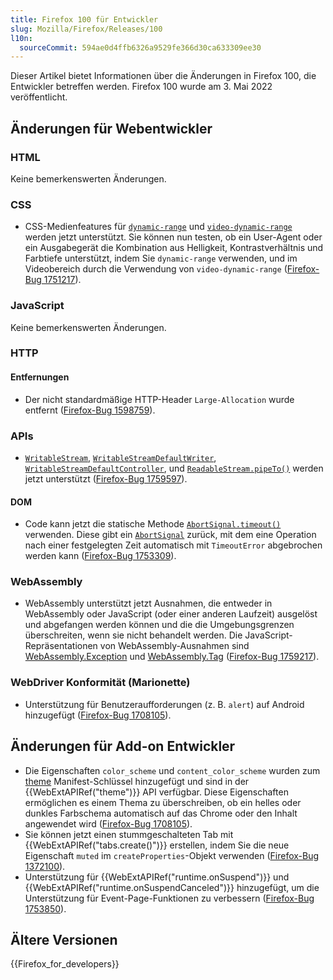 ```yaml
---
title: Firefox 100 für Entwickler
slug: Mozilla/Firefox/Releases/100
l10n:
  sourceCommit: 594ae0d4ffb6326a9529fe366d30ca633309ee30
---
```


Dieser Artikel bietet Informationen über die Änderungen in Firefox 100, die Entwickler betreffen werden. Firefox 100 wurde am 3. Mai 2022 veröffentlicht.

## Änderungen für Webentwickler

### HTML

Keine bemerkenswerten Änderungen.

### CSS

- CSS-Medienfeatures für [`dynamic-range`](/de/docs/Web/CSS/@media/dynamic-range) und [`video-dynamic-range`](/de/docs/Web/CSS/@media/video-dynamic-range) werden jetzt unterstützt. Sie können nun testen, ob ein User-Agent oder ein Ausgabegerät die Kombination aus Helligkeit, Kontrastverhältnis und Farbtiefe unterstützt, indem Sie `dynamic-range` verwenden, und im Videobereich durch die Verwendung von `video-dynamic-range` ([Firefox-Bug 1751217](https://bugzil.la/1751217)).

### JavaScript

Keine bemerkenswerten Änderungen.

### HTTP

#### Entfernungen

- Der nicht standardmäßige HTTP-Header `Large-Allocation` wurde entfernt ([Firefox-Bug 1598759](https://bugzil.la/1598759)).

### APIs

- [`WritableStream`](/de/docs/Web/API/WritableStream), [`WritableStreamDefaultWriter`](/de/docs/Web/API/WritableStreamDefaultWriter), [`WritableStreamDefaultController`](/de/docs/Web/API/WritableStreamDefaultController), und [`ReadableStream.pipeTo()`](/de/docs/Web/API/ReadableStream/pipeTo) werden jetzt unterstützt ([Firefox-Bug 1759597](https://bugzil.la/1759597)).

#### DOM

- Code kann jetzt die statische Methode [`AbortSignal.timeout()`](/de/docs/Web/API/AbortSignal/timeout_static) verwenden.
  Diese gibt ein [`AbortSignal`](/de/docs/Web/API/AbortSignal) zurück, mit dem eine Operation nach einer festgelegten Zeit automatisch mit `TimeoutError` abgebrochen werden kann ([Firefox-Bug 1753309](https://bugzil.la/1753309)).

### WebAssembly

- WebAssembly unterstützt jetzt Ausnahmen, die entweder in WebAssembly oder JavaScript (oder einer anderen Laufzeit) ausgelöst und abgefangen werden können und die die Umgebungsgrenzen überschreiten, wenn sie nicht behandelt werden.
  Die JavaScript-Repräsentationen von WebAssembly-Ausnahmen sind [WebAssembly.Exception](/de/docs/WebAssembly/Reference/JavaScript_interface/Exception) und [WebAssembly.Tag](/de/docs/WebAssembly/Reference/JavaScript_interface/Tag) ([Firefox-Bug 1759217](https://bugzil.la/1759217)).

### WebDriver Konformität (Marionette)

- Unterstützung für Benutzeraufforderungen (z. B. `alert`) auf Android hinzugefügt ([Firefox-Bug 1708105](https://bugzil.la/1708105)).

## Änderungen für Add-on Entwickler

- Die Eigenschaften `color_scheme` und `content_color_scheme` wurden zum [theme](/de/docs/Mozilla/Add-ons/WebExtensions/manifest.json/theme) Manifest-Schlüssel hinzugefügt und sind in der {{WebExtAPIRef("theme")}} API verfügbar. Diese Eigenschaften ermöglichen es einem Thema zu überschreiben, ob ein helles oder dunkles Farbschema automatisch auf das Chrome oder den Inhalt angewendet wird ([Firefox-Bug 1708105](https://bugzil.la/1708105)).
- Sie können jetzt einen stummgeschalteten Tab mit {{WebExtAPIRef("tabs.create()")}} erstellen, indem Sie die neue Eigenschaft `muted` im `createProperties`-Objekt verwenden ([Firefox-Bug 1372100](https://bugzil.la/1372100)).
- Unterstützung für {{WebExtAPIRef("runtime.onSuspend")}} und {{WebExtAPIRef("runtime.onSuspendCanceled")}} hinzugefügt, um die Unterstützung für Event-Page-Funktionen zu verbessern ([Firefox-Bug 1753850](https://bugzil.la/1753850)).

## Ältere Versionen

{{Firefox_for_developers}}
